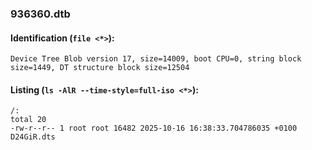 ### 936360.dtb
#### Identification (`file <*>`):
```
Device Tree Blob version 17, size=14009, boot CPU=0, string block size=1449, DT structure block size=12504
```
#### Listing (`ls -AlR --time-style=full-iso <*>`):
```
/:
total 20
-rw-r--r-- 1 root root 16482 2025-10-16 16:38:33.704786035 +0100 D24GiR.dts
```

